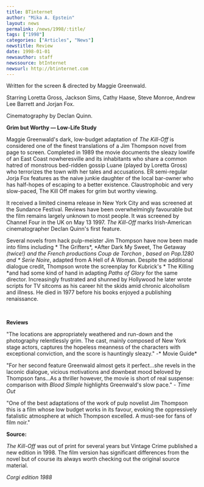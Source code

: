 ```yaml
---
title: BTinternet
author: "Mika A. Epstein"
layout: news
permalink: /news/1998/:title/
tags: ["1998"]
categories: ["Articles", "News"]
newstitle: Review  
date: 1998-01-01
newsauthor: staff  
newssource: btInternet  
newsurl: http://btinternet.com  
---
```

Written for the screen & directed by Maggie Greenwald.

Starring Loretta Gross, Jackson Sims, Cathy Haase, Steve Monroe, Andrew Lee Barrett and Jorjan Fox.

Cinematography by Declan Quinn.

**Grim but Worthy &#8212; Low-Life Study**

Maggie Greenwald's dark, low-budget adaptation of *The Kill-Off* is considered one of the finest translations of a Jim Thompson novel from page to screen. Completed in 1989 the movie documents the sleazy lowlife of an East Coast nowheresville and its inhabitants who share a common hatred of monstrous bed-ridden gossip Luane (played by Loretta Gross) who terrorizes the town with her tales and accusations. ER semi-regular Jorja Fox features as the naive junkie daughter of the local bar-owner who has half-hopes of escaping to a better existence. Claustrophobic and very slow-paced, The Kill Off makes for grim but worthy viewing.

It received a limited cinema release in New York City and was screened at the Sundance Festival. Reviews have been overwhelmingly favourable but the film remains largely unknown to most people. It was screened by Channel Four in the UK on May 13 1997. *The Kill-Off* marks Irish-American cinematographer Declan Quinn's first feature.

Several novels from hack pulp-meister Jim Thompson have now been made into films including * The Grifters*, *After Dark My Sweet, The Getaway *(twice!) and the French productions *Coup de Torchon* , based on Pop.1280 and * Serie Noire*, adapted from A Hell of A Woman. Despite the additional dialogue credit, Thompson wrote the screenplay for Kubrick's * The Killing *and had some kind of hand in adapting *Paths of Glory* for the same director. Increasingly frustrated and shunned by Hollywood he later wrote scripts for TV sitcoms as his career hit the skids amid chronic alcoholism and illness. He died in 1977 before his books enjoyed a publishing renaissance.

**&nbsp;**

**Reviews**

"The locations are appropriately weathered and run-down and the photography relentlessly grim. The cast, mainly composed of New York stage actors, captures the hopeless meanness of the characters with exceptional conviction, and the score is hauntingly sleazy." -* Movie Guide*

"For her second feature Greenwald almost gets it perfect...she revels in the laconic dialogue, vicious motivations and downbeat mood beloved by Thompson fans...As a thriller however, the movie is short of real suspense: comparison with *Blood Simple* highlights Greenwald's slow pace." - *Time Out*

"One of the best adaptations of the work of pulp novelist Jim Thompson this is a film whose low budget works in its favour, evoking the oppressively fatalistic atmosphere at which Thompson excelled. A must-see for fans of film noir."

**Source:**

*The Kill-Off* was out of print for several years but Vintage Crime published a new edition in 1998. The film version has significant differences from the novel but of course its always worth checking out the original source material.

*Corgi edition 1988*